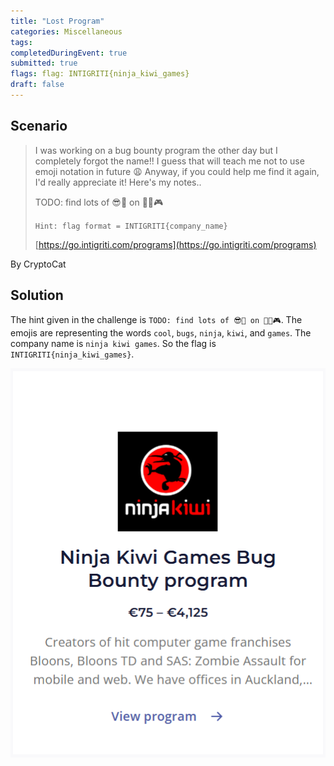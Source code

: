```yaml
---
title: "Lost Program"
categories: Miscellaneous
tags: 
completedDuringEvent: true
submitted: true
flags: flag: INTIGRITI{ninja_kiwi_games}
draft: false
---
```

## Scenario

> I was working on a bug bounty program the other day but I completely forgot the name!! I guess that will teach me not to use emoji notation in future 😩 Anyway, if you could help me find it again, I'd really appreciate it! Here's my notes..
>
> TODO: find lots of 😎🐛 on 🥷🥝🎮
>
> `Hint: flag format = INTIGRITI{company_name}`
>
> [https://go.intigriti.com/programs](https://go.intigriti.com/programs)

By CryptoCat

## Solution

The hint given in the challenge is `TODO: find lots of 😎🐛 on 🥷🥝🎮`. The emojis are representing the words `cool`, `bugs`, `ninja`, `kiwi`, and `games`. The company name is `ninja kiwi games`. So the flag is `INTIGRITI{ninja_kiwi_games}`.

![image.png](image.png)
